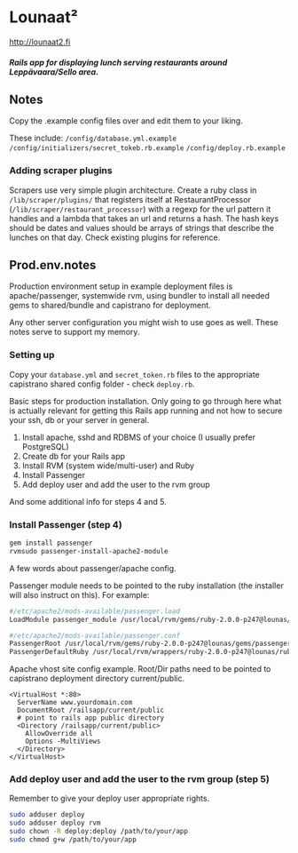Lounaat²
========
http://lounaat2.fi

##### Rails app for displaying lunch serving restaurants around Leppävaara/Sello area.

## Notes

Copy the .example config files over and edit them to your liking.

These include:
`/config/database.yml.example`
`/config/initializers/secret_tokeb.rb.example`
`/config/deploy.rb.example`

### Adding scraper plugins

Scrapers use very simple plugin architecture. Create a ruby class in `/lib/scraper/plugins/` that registers itself at RestaurantProcessor (`/lib/scraper/restaurant_processor`) with a regexp for the url pattern it handles and a lambda that takes an url and returns a hash. The hash keys should be dates and values should be arrays of strings that describe the lunches on that day. Check existing plugins for reference.

## Prod.env.notes

Production environment setup in example deployment files is apache/passenger, systemwide rvm, using bundler to install all needed gems to shared/bundle and capistrano for deployment.

Any other server configuration you might wish to use goes as well. These notes serve to support my memory.

### Setting up

Copy your `database.yml` and `secret_token.rb` files to the appropriate capistrano shared config folder - check `deploy.rb`.

Basic steps for production installation. Only going to go through here what is actually relevant for getting this Rails app running and not how to secure your ssh, db or your server in general.

1. Install apache, sshd and RDBMS of your choice (I usually prefer PostgreSQL)
2. Create db for your Rails app
3. Install RVM (system wide/multi-user) and Ruby
4. Install Passenger
5. Add deploy user and add the user to the rvm group

And some additional info for steps 4 and 5.

### Install Passenger (step 4)

```sh
gem install passenger
rvmsudo passenger-install-apache2-module
```
A few words about passenger/apache config.

Passenger module needs to be pointed to the ruby installation (the installer will also instruct on this). For example:
```sh
#/etc/apache2/mods-available/passenger.load
LoadModule passenger_module /usr/local/rvm/gems/ruby-2.0.0-p247@lounas/gems/passenger-4.0.16/buildout/apache2/mod_passenger.so

#/etc/apache2/mods-available/passenger.conf
PassengerRoot /usr/local/rvm/gems/ruby-2.0.0-p247@lounas/gems/passenger-4.0.16
PassengerDefaultRuby /usr/local/rvm/wrappers/ruby-2.0.0-p247@lounas/ruby
```

Apache vhost site config example.
Root/Dir paths need to be pointed to capistrano deployment directory current/public.
```
<VirtualHost *:80>
  ServerName www.yourdomain.com
  DocumentRoot /railsapp/current/public
  # point to rails app public directory
  <Directory /railsapp/current/public>
    AllowOverride all
    Options -MultiViews
  </Directory>
</VirtualHost>
```

### Add deploy user and add the user to the rvm group (step 5)

Remember to give your deploy user appropriate rights.
```sh
sudo adduser deploy
sudo adduser deploy rvm
sudo chown -R deploy:deploy /path/to/your/app
sudo chmod g+w /path/to/your/app
```
